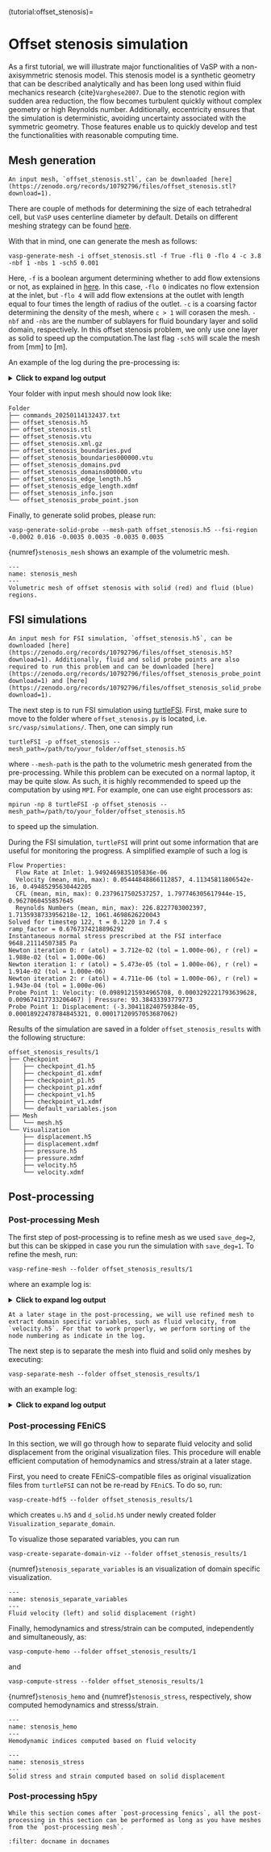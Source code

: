 (tutorial:offset_stenosis)=

# Offset stenosis simulation

As a first tutorial, we will illustrate major functionalities of VaSP with a non-axisymmetric stenosis model. This stenosis model is a synthetic geometry that can be described analytically and has been long used within fluid mechanics research {cite}`Varghese2007`. Due to the stenotic region with sudden area reduction, the flow becomes turbulent quickly without complex geometry or high Reynolds number. Additionally, eccentricity ensures that the simulation is deterministic, avoiding uncertainty associated with the symmetric geometry. Those features enable us to quickly develop and test the functionalities with reasonable computing time.

## **Mesh generation**

```{note}
An input mesh, `offset_stenosis.stl`, can be downloaded [here](https://zenodo.org/records/10792796/files/offset_stenosis.stl?download=1).
```

There are couple of methods for determining the size of each tetrahedral cell, but `VaSP` uses centerline diameter by default. Details on different meshing strategy can be found [here](https://kvslab.github.io/VaMPy/artery.html#meshing-based-on-the-centerline-diameter).   

With that in mind, one can generate the mesh as follows: 

```console
vasp-generate-mesh -i offset_stenosis.stl -f True -fli 0 -flo 4 -c 3.8 -nbf 1 -nbs 1 -sch5 0.001
```
Here, `-f` is a boolean argument determining whether to add flow extensions or not, as explained in [here](https://kvslab.github.io/VaMPy/preprocess.html#flow-extensions). In this case, `-flo 0` indicates no flow extension at the inlet, but `-flo 4` will add flow extensions at the outlet with length equal to four times the length of radius of the outlet. `-c` is a coarsing factor determining the density of the mesh, where `c > 1` will corasen the mesh. `-nbf` and `-nbs` are the number of sublayers for fluid boundary layer and solid domain, respectively. In this offset stenosis problem, we only use one layer as solid to speed up the computation.The last flag `-sch5` will scale the mesh from [mm] to [m].

An example of the log during the pre-processing is: 


<details>
<summary><b>Click to expand log output</b></summary>
<pre><code>
Failed to import probe.probe11
Error message: Couldn't find a file matching the module name: probe.probe11  (opt_in = False)
Neither oasis nor oasismove is installed. Exiting simulation..
Neither oasis nor oasismove is installed. Exiting simulation..
WARNING: OasisMove is not installed, running moving domain CFD is not available
WARNING: OasisMove is not installed, running moving domain simulations (MovingAtrium) is not available

--- Working on case: offset_stenosis 

--- Load model file

> --- Surface overview:
> Total number of triangles: 14993.
> Total number of points: 7583.
>
> --- Check the surface.
> Found 0 NaN cells.
>
> --- Cleaning the surface.
> Done.
> 
> --- Check the surface.
> Found 0 NaN cells.
>
--- Get centerlines

Cleaning surface.
Triangulating surface.
Computing centerlines.
Computing centerlines...

--- No smoothing of surface

--- Adding flow extensions

--- Compute the model centerlines with flow extension.

Cleaning surface.
Triangulating surface.
Computing centerlines.
Computing centerlines...--- Computing distance to sphere

--- Generating FSI mesh

Not capping surface
Remeshing surface
Iteration 1/10
Iteration 2/10
Iteration 3/10
Iteration 4/10
Iteration 5/10
Iteration 6/10
Iteration 7/10
Iteration 8/10
Iteration 9/10
Iteration 10/10
Final mesh improvement
Computing projection
Generating boundary layer fluid
Generating boundary layer solid
Capping inner surface
Remeshing endcaps
Iteration 1/10
Iteration 2/10
Iteration 3/10
Iteration 4/10
Iteration 5/10
Iteration 6/10
Iteration 7/10
Iteration 8/10
Iteration 9/10
Iteration 10/10
Final mesh improvement
Computing sizing function
Generating volume mesh
TetGen command line options: pq1.414000q10.000000q165.000000YsT1.000000e-08zQm
Assembling fluid mesh
Assembling final FSI mesh
--- Writing Dolfin file
--- Converting XML mesh to HDF5

--- Flattening the inlet/outlet if needed

Surface with ID 2 is not flat: Standard deviation of facet unitnormals is 0.031194747575524318, greater than threshold of 0.001
Moving nodes into a flat plane
Surface with ID 3 is not flat: Standard deviation of facet unitnormals is 0.014826901671377794, greater than threshold of 0.001
Moving nodes into a flat plane
Changes made to the mesh file
--- Evaluating edge length

=== Mesh information ===
X range: -9.53805 to 24.8625 (delta: 34.4006)
Y range: -3.45556 to 3.4564 (delta: 6.9120)
Z range: -3.45595 to 3.45649 (delta: 6.9124)
Number of cells: 20829
Number of cells per processor: 20829
Number of edges: 0
Number of faces: 42581
Number of facets: 42581
Number of vertices: 3890
Volume: 1166.8263
Number of cells per volume: 17.8510
--- Saving probes points in: offset_stenosis_probe_point.json
</code></pre>
</details>

Your folder with input mesh should now look like:

```
Folder
├── commands_20250114132437.txt
├── offset_stenosis.h5
├── offset_stenosis.stl
├── offset_stenosis.vtu
├── offset_stenosis.xml.gz
├── offset_stenosis_boundaries.pvd
├── offset_stenosis_boundaries000000.vtu
├── offset_stenosis_domains.pvd
├── offset_stenosis_domains000000.vtu
├── offset_stenosis_edge_length.h5
├── offset_stenosis_edge_length.xdmf
├── offset_stenosis_info.json
└── offset_stenosis_probe_point.json
```

Finally, to generate solid probes, please run:

```console
vasp-generate-solid-probe --mesh-path offset_stenosis.h5 --fsi-region -0.0002 0.016 -0.0035 0.0035 -0.0035 0.0035
```

{numref}`stenosis_mesh` shows an example of the volumetric mesh.

```{figure} figures/stenosis_mesh.png
---
name: stenosis_mesh
---
Volumetric mesh of offset stenosis with solid (red) and fluid (blue) regions.
```

## **FSI simulations**


```{note}
An input mesh for FSI simulation, `offset_stenosis.h5`, can be downloaded [here](https://zenodo.org/records/10792796/files/offset_stenosis.h5?download=1). Additionally, fluid and solid probe points are also required to run this problem and can be downloaded [here](https://zenodo.org/records/10792796/files/offset_stenosis_probe_point.json?download=1) and [here](https://zenodo.org/records/10792796/files/offset_stenosis_solid_probe.json?download=1). 
```

The next step is to run FSI simulation using [turtleFSI](https://github.com/KVSlab/turtleFSI). First, make sure to move to the folder where `offset_stenosis.py` is located, i.e. `src/vasp/simulations/`. Then, one can simply run

```console
turtleFSI -p offset_stenosis --mesh_path=/path/to/your_folder/offset_stenosis.h5 
```

where `--mesh-path` is the path to the volumetric mesh generated from the pre-processing.  While this problem can be executed on a normal laptop, it may be quite slow. As such, it is highly recommended to speed up the computation by using `MPI`. For example, one can use eight processors as:

```console
mpirun -np 8 turtleFSI -p offset_stenosis --mesh_path=/path/to/your_folder/offset_stenosis.h5 
```

to speed up the simulation.

During the FSI simulation, `turtleFSI` will print out some information that are useful for monitoring the progress. A simplified example of such a log is

```
Flow Properties:
  Flow Rate at Inlet: 1.9492469835105836e-06
  Velocity (mean, min, max): 0.05444848866112857, 4.11345811806542e-16, 0.49485295630442205
  CFL (mean, min, max): 0.2379617502537257, 1.797746305617944e-15, 0.9627060455857645
  Reynolds Numbers (mean, min, max): 226.8227703002397, 1.7135938733956218e-12, 1061.4698626220043
Solved for timestep 122, t = 0.1220 in 7.4 s
ramp_factor = 0.6767374218896292
Instantaneous normal stress prescribed at the FSI interface 9648.21114507385 Pa
Newton iteration 0: r (atol) = 3.712e-02 (tol = 1.000e-06), r (rel) = 1.988e-02 (tol = 1.000e-06) 
Newton iteration 1: r (atol) = 5.473e-05 (tol = 1.000e-06), r (rel) = 1.914e-02 (tol = 1.000e-06) 
Newton iteration 2: r (atol) = 4.711e-06 (tol = 1.000e-06), r (rel) = 1.943e-04 (tol = 1.000e-06) 
Probe Point 1: Velocity: (0.09891215934965708, 0.0003292221793639628, 0.009674117733206467) | Pressure: 93.38433393779773
Probe Point 1: Displacement: (-3.304118240759384e-05, 0.00018922478784845321, 0.00017120957053687062)
```

Results of the simulation are saved in a folder `offset_stenosis_results` with the following structure:

```
offset_stenosis_results/1
├── Checkpoint
│   ├── checkpoint_d1.h5
│   ├── checkpoint_d1.xdmf
│   ├── checkpoint_p1.h5
│   ├── checkpoint_p1.xdmf
│   ├── checkpoint_v1.h5
│   ├── checkpoint_v1.xdmf
│   └── default_variables.json
├── Mesh
│   └── mesh.h5
└── Visualization
    ├── displacement.h5
    ├── displacement.xdmf
    ├── pressure.h5
    ├── pressure.xdmf
    ├── velocity.h5
    └── velocity.xdmf
```

## **Post-processing**

### **Post-processing Mesh** ###

The first step of post-processing is to refine mesh as we used `save_deg=2`, but this can be skipped in case you run the simulation with `save_deg=1`. To refine the mesh, run:

```console
vasp-refine-mesh --folder offset_stenosis_results/1
```

where an example log is:

<details>
<summary><b>Click to expand log output</b></summary>
<pre><code>
--- Refined mesh saved to: offset_stenosis_results/1/Mesh/mesh_refined.h5 <br />
--- Correcting node numbering in refined mesh <br />
--- Node numbering is incorrect between the refined mesh and the output velocity.h5 file <br />
--- Sorting node coordinates <br />
x coordinate is not unique and sort based on x, y, and z coordinates <br />
--- Correcting node numbering of the topology array in the refined mesh <br />
--- Correcting node numbering of the boundary topology array in the refined mesh <br />
--- Correcting boundary values in the refined mesh <br />
--- Saving the corrected node numbering to the refined mesh <br />
The node numbering in the refined mesh has been corrected to match the output velocity.h5 file <br />
</code></pre>
</details>

```{note}
At a later stage in the post-processing, we will use refined mesh to extract domain specific variables, such as fluid velocity, from `velocity.h5`. For that to work properly, we perform sorting of the node numbering as indicate in the log.
```

The next step is to separate the mesh into fluid and solid only meshes by executing:

```console
vasp-separate-mesh --folder offset_stenosis_results/1
```
with an example log:

<details>
<summary><b>Click to expand log output</b></summary>
<pre><code>
--- Separating fluid and solid domains using domain IDs <br />
--- Fluid domain ID: [1, 1001] and Solid domain ID: 2 <br />
--- Saving fluid domain to offset_stenosis_results/1/Mesh/mesh_fluid.h5 <br />
--- Saving solid domain to offset_stenosis_results/1/Mesh/mesh_solid.h5 <br />
--- Done separating domains <br />
--- fluid topology does not need to be fixed <br />
--- Saving the fixed mesh file <br />
--- Fixing topology of solid domain <br />
--- Saving the fixed mesh file <br />
--- Refined mesh exists, separating domains for refined mesh <br />
--- Saving fluid domain to offset_stenosis_results/1/Mesh/mesh_refined_fluid.h5 <br />
--- Saving solid domain to offset_stenosis_results/1/Mesh/mesh_refined_solid.h5 <br />
--- Done separating domains <br />
--- Fixing topology of fluid domain <br /> 
--- Saving the fixed mesh file <br />
--- Fixing topology of solid domain <br />
--- Saving the fixed mesh file <br />
</code></pre>
</details>

### **Post-processing FEniCS** ###

In this section, we will go through how to separate fluid velocity and solid displacement from the original visualization files. This procedure will enable efficient computation of hemodynamics and stress/strain at a later stage.

First, you need to create FEniCS-compatible files as original visualization files from `turtleFSI` can not be re-read by `FEniCS`. To do so, run:

```console
vasp-create-hdf5 --folder offset_stenosis_results/1
```

which creates `u.h5` and `d_solid.h5` under newly created folder `Visualization_separate_domain`.

To visualize those separated variables, you can run

```console
vasp-create-separate-domain-viz --folder offset_stenosis_results/1
```

{numref}`stenosis_separate_variables` is an visualization of domain specific visualization.

```{figure} figures/stenosis_separate_variables.png
---
name: stenosis_separate_variables
---
Fluid velocity (left) and solid displacement (right)
```

Finally, hemodynamics and stress/strain can be computed, independently and simultaneously, as:

```console
vasp-compute-hemo --folder offset_stenosis_results/1
```

and
 
```console
vasp-compute-stress --folder offset_stenosis_results/1
```

{numref}`stenosis_hemo` and {numref}`stenosis_stress`, respectively, show computed hemodynamics and stresss/strain.


```{figure} figures/stenosis_hemo.png
---
name: stenosis_hemo
---
Hemodynamic indices computed based on fluid velocity
```

```{figure} figures/stenosis_stress.png
---
name: stenosis_stress
---
Solid stress and strain computed based on solid displacement
```


### **Post-processing h5py** ###

```{attention}
While this section comes after `post-processing fenics`, all the post-processing in this section can be performed as long as you have meshes from the `post-processing mesh`.
```




```{bibliography}
:filter: docname in docnames
```
